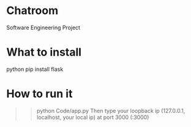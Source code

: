 # Chatroom
Software Engineering Project
# What to install
python
pip install flask
# How to run it
>> python Code/app.py
Then type your loopback ip (127.0.0.1, localhost, your local ip) at port 3000 (:3000)
